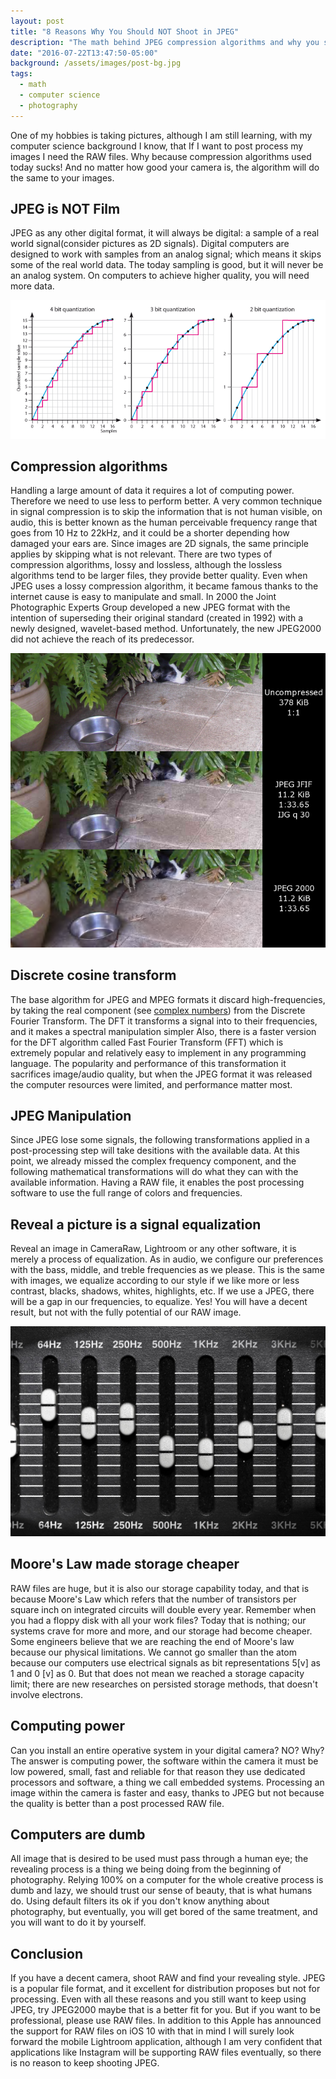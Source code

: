```yaml
---
layout: post
title: "8 Reasons Why You Should NOT Shoot in JPEG"
description: "The math behind JPEG compression algorithms and why you should shoot RAW"
date: "2016-07-22T13:47:50-05:00"
background: /assets/images/post-bg.jpg
tags:
  - math
  - computer science
  - photography
---
```


One of my hobbies is taking pictures, although I am still learning, with my computer science background I know, that If I want to post process my images I need the RAW files. Why because compression algorithms used today sucks! And no matter how good your camera is, the algorithm will do the same to your images.

## JPEG is NOT Film
JPEG as any other digital format, it will always be digital: a sample of a real world signal(consider pictures as 2D signals). Digital computers are designed to work with samples from an analog signal; which means it skips some of the real world data. The today sampling is good, but it will never be an analog system. On computers to achieve higher quality, you will need more data.

<img class="img-fluid" src="/assets/media/quantization.gif" alt="quantization">

## Compression algorithms
Handling a large amount of data it requires a lot of computing power. Therefore we need to use less to perform better. A very common technique in signal compression is to skip the information that is not human visible, on audio, this is better known as the human perceivable frequency range that goes from 10 Hz to 22kHz, and it could be a shorter depending how damaged your ears are. Since images are 2D signals, the same principle applies by skipping what is not relevant. There are two types of compression algorithms, lossy and lossless, although the lossless algorithms tend to be larger files, they provide better quality. Even when JPEG uses a lossy compression algorithm, it became famous thanks to the internet cause is easy to manipulate and small. In 2000 the Joint Photographic Experts Group developed a new JPEG format with the intention of superseding their original standard (created in 1992) with a newly designed, wavelet-based method. Unfortunately, the new JPEG2000 did not achieve the reach of its predecessor.

<img class="img-fluid" src="/assets/media/jpeg2000.png" alt="jpeg2000">

## Discrete cosine transform
The base algorithm for JPEG and MPEG formats it discard high-frequencies, by taking the real component (see [complex numbers](https://en.wikipedia.org/wiki/Complex_number)) from the Discrete Fourier Transform. The DFT it transforms a signal into to their frequencies, and it makes a spectral manipulation simpler Also, there is a faster version for the DFT algorithm called Fast Fourier Transform (FFT) which is extremely popular and relatively easy to implement in any programming language. The popularity and performance of this transformation it sacrifices image/audio quality, but when the JPEG format it was released the computer resources were limited, and performance matter most.

## JPEG Manipulation
Since JPEG lose some signals, the following transformations applied in a post-processing step will take desitions with the available data. At this point, we already missed the complex frequency component, and the following mathematical transformations will do what they can with the available information. Having a RAW file, it enables the post processing software to use the full range of colors and frequencies.

## Reveal a picture is a signal equalization
Reveal an image in CameraRaw, Lightroom or any other software, it is merely a process of equalization. As in audio, we configure our preferences with the bass, middle, and treble frequencies as we please. This is the same with images, we equalize according to our style if we like more or less contrast, blacks, shadows, whites, highlights, etc. If we use a JPEG, there will be a gap in our frequencies, to equalize. Yes! You will have a decent result, but not with the fully potential of our RAW image.

<img class="img-fluid" src="/assets/media/equalizer.jpg" alt="equalizer">


## Moore's Law made storage cheaper
RAW files are huge, but it is also our storage capability today, and that is because Moore's Law which refers that the number of transistors per square inch on integrated circuits will double every year. Remember when you had a floppy disk with all your work files? Today that is nothing; our systems crave for more and more, and our storage had become cheaper.
Some engineers believe that we are reaching the end of Moore's law because our physical limitations. We cannot go smaller than the atom because our computers use electrical signals as bit representations 5[v] as 1 and 0 [v] as 0. But that does not mean we reached a storage capacity limit; there are new researches on persisted storage methods, that doesn't involve electrons.

## Computing power
Can you install an entire operative system in your digital camera? NO? Why? The answer is computing power, the software within the camera it must be low powered, small, fast and reliable for that reason they use dedicated processors and software, a thing we call embedded systems. Processing an image within the camera is faster and easy, thanks to JPEG but not because the quality is better than a post processed RAW file.

## Computers are dumb
All image that is desired to be used must pass through a human eye; the revealing process is a thing we being doing from the beginning of photography. Relying 100% on a computer for the whole creative process is dumb and lazy, we should trust our sense of beauty, that is what humans do. Using default filters its ok if you don't know anything about photography, but eventually, you will get bored of the same treatment, and you will want to do it by yourself.

## Conclusion
If you have a decent camera, shoot RAW and find your revealing style. JPEG is a popular file format, and it excellent for distribution proposes but not for processing. Even with all these reasons and you still want to keep using JPEG, try JPEG2000 maybe that is a better fit for you. But if you want to be professional, please use RAW files.
In addition to this Apple has announced the support for RAW files on iOS 10 with that in mind I will surely look forward the mobile Lightroom application, although I am very confident that applications like Instagram will be supporting RAW files eventually, so there is no reason to keep shooting JPEG.
